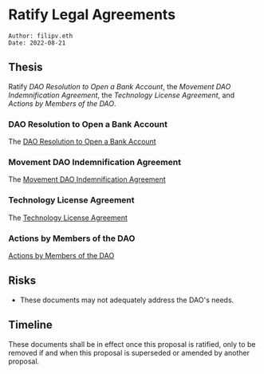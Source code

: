# Ratify Legal Agreements

```
Author: filipv.eth
Date: 2022-08-21
```

## Thesis

Ratify *DAO Resolution to Open a Bank Account*, the *Movement DAO Indemnification Agreement*, the *Technology License Agreement*, and *Actions by Members of the DAO*.

### DAO Resolution to Open a Bank Account

The [DAO Resolution to Open a Bank Account]()

### Movement DAO Indemnification Agreement

The [Movement DAO Indemnification Agreement]()

### Technology License Agreement

The [Technology License Agreement]()

### Actions by Members of the DAO

[Actions by Members of the DAO]()

## Risks

- These documents may not adequately address the DAO's needs.

## Timeline

These documents shall be in effect once this proposal is ratified, only to be removed if and when this proposal is superseded or amended by another proposal.
